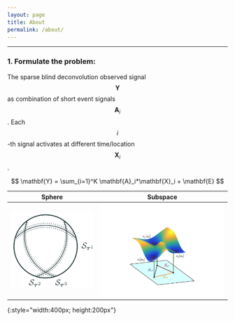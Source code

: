```yaml
---
layout: page
title: About
permalink: /about/
---
```

---
### 1. Formulate the problem:
The sparse blind deconvolution observed signal $$\mathbf{Y}$$ as combination of short event signals $$\mathbf{A}_i$$. Each $$i$$-th signal activates at different time/location $$\mathbf{X}_i$$. 

$$
\mathbf{Y} = \sum_{i=1}^K \mathbf{A}_i*\mathbf{X}_i + \mathbf{E}
$$



Sphere            |  Subspace
:-------------------------:|:-------------------------:
![](/assets/fig_Staus1.png) | ![](/assets/fig_Staus2.png)
{:style="width:400px; height:200px"}



